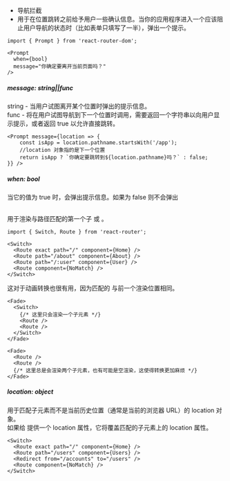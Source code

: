 ## <Prompt>
- 导航拦截
- 用于在位置跳转之前给予用户一些确认信息。当你的应用程序进入一个应该阻止用户导航的状态时（比如表单只填写了一半），弹出一个提示。
```
import { Prompt } from 'react-router-dom';

<Prompt
  when={bool}
  message="你确定要离开当前页面吗？"
/>
```
##### message: string||func
string - 当用户试图离开某个位置时弹出的提示信息。  
func - 将在用户试图导航到下一个位置时调用，需要返回一个字符串以向用户显示提示，或者返回 true 以允许直接跳转。
```
<Prompt message={location => {
    const isApp = location.pathname.startsWith('/app');
    //location 对象指的是下一个位置
    return isApp ? `你确定要跳转到${location.pathname}吗？` : false;
}} />
```
##### when: bool
当它的值为 true 时，会弹出提示信息。如果为 false 则不会弹出
## <Switch>
用于渲染与路径匹配的第一个子 <Route> 或 <Redirect>。
```
import { Switch, Route } from 'react-router';

<Switch>
  <Route exact path="/" component={Home} />
  <Route path="/about" component={About} />
  <Route path="/:user" component={User} />
  <Route component={NoMatch} />
</Switch>
```
这对于动画转换也很有用，因为匹配的 <Route> 与前一个渲染位置相同。
```
<Fade>
  <Switch>
    {/* 这里只会渲染一个子元素 */}
    <Route />
    <Route />
  </Switch>
</Fade>

<Fade>
  <Route />
  <Route />
  {/* 这里总是会渲染两个子元素，也有可能是空渲染，这使得转换更加麻烦 */}
</Fade>
```
##### location: object
用于匹配子元素而不是当前历史位置（通常是当前的浏览器 URL）的 location 对象。  
如果给 <Switch> 提供一个 location 属性，它将覆盖匹配的子元素上的 location 属性。
```
<Switch>
  <Route exact path="/" component={Home} />
  <Route path="/users" component={Users} />
  <Redirect from="/accounts" to="/users" />
  <Route component={NoMatch} />
</Switch>
```